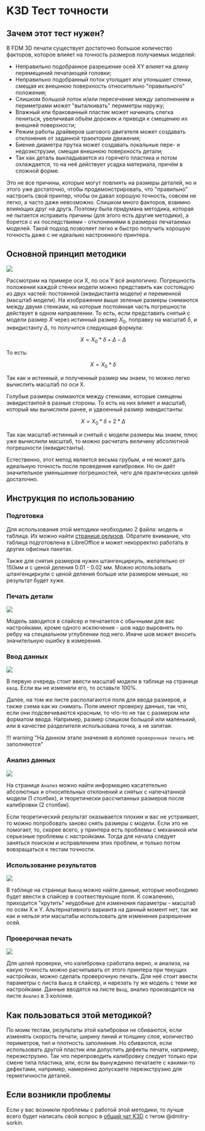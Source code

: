 # K3D Тест точности

## Зачем этот тест нужен?

В FDM 3D печати существует достаточно большое количество факторов, которое влияет на точность размеров получаемых моделей:

- Неправильно подобранное разрешение осей XY влияет на длину перемещений печатающей головки;
- Неправильно подобранный поток утолщает или утоньшает стенки, смещая их внешнюю поверхность относительно "правильного" положения;
- Слишком большой поток и/или пересечение между заполнением и периметрами может "выталкивать" периметры наружу;
- Влажный или бракованный пластик может начинать слегка пениться, увеличивая объём дорожек и приводя к смещению их внешней поверхности;
- Режим работы драйверов шагового двигателя может создавать отклонения от заданной траектории движения;
- Биение диаметра прутка может создавать локальные пере- и недоэкструзии, смещая внешнюю поверхность детали;
- Так как деталь выкладывается из горячего пластика и потом охлаждается, то на неё действует усадка материала, причём в сложной форме.

Это не все причины, которые могут повлиять на размеры деталей, но и этого уже достаточно, чтобы продемонстрировать, что "правильно" настроить свой принтер, чтобы он давал хорошую точность, совсем не легко, а часто даже невозможно. Слишком много факторов, взаимно влияющих друг на друга. Поэтому была придумана методика, которая не пытается исправить причины (для этого есть другие методики), а борется с их последствиями - отклонениями в размерах печатаемых моделей. Такой подход позволяет легко и быстро получить хорошую точность даже с не идеально настроенного принтера.

## Основной принцип методики

![](./pics/cali_cross_1.png)

Рассмотрим на примере оси Х, по оси Y всё аналогично. Погрешность положения каждой стенки модели можно представить как состоящую из двух частей: постоянной (эквидистанта модели) и переменной (масштаб модели). На изображении выше зеленые размеры снимаются между двумя стенками, на которые постоянная часть погрешности действует в одном направлении. То есть, если представить снятый с модели размер $X$ через истинный размер $X_{0}$, поправку на масштаб $\delta$, и эквидистанту $\Delta$, то получится следующая формула:

$$
X=X_{0}*\delta+\Delta-\Delta
$$

То есть:

$$
X=X_{0}*\delta
$$

Так как и истинный, и полученный размер мы знаем, то можно легко вычислить масштаб по оси Х.

Голубые размеры снимаются между стенками, которые смещены эквидистантой в разные стороны. То есть на них влияет и масштаб, который мы вычислили ранее, и удвоенный размер эквидистанты:

$$
X=X_{0}*\delta+2*\Delta
$$

Так как масштаб истинный и снятый с модели размеры мы знаем, плюс уже вычислили масштаб, то можно расчитать величину абсолютной погрешности (эквидистанты).

Естественно, этот метод является весьма грубым, и не может дать идеальную точность после проведения калибровки. Но он даёт значительное уменьшение погрешностей, чего для практических целей достаточно.

## Инструкция по использованию

### Подготовка

Для использования этой методики необходимо 2 файла: модель и таблица. Их можно найти [странице релизов](./releases.md). Обратите внимание, что таблица подготовлена в LibreOffice и может некорректно работать в других офисных пакетах.

Также для снятия размеров нужен штангенциркуль, желательно от 150мм и с ценой деления 0.01 - 0.02 мм. Можно использовать штангенциркули с ценой деления больше или размером меньше, но результат будет хуже.

### Печать детали

![](./pics/cali_cross_seam.png)

Модель заводится в слайсер и печатается с обычными для вас настройками, кроме одного исключения - шов надо выровнять по ребру на специальном углублении под него. Иначе шов может вносить значительную ошибку в измерения. 

### Ввод данных

![](./pics/input.png)

В первую очередь стоит ввести масштаб модели в таблице на странице `ввод`. Если вы не изменяли его, то оставьте 100%.

Далее, на том же листе располагаются поля для ввода размеров, а также схема как их снимать. Поля имеют проверку данных, так что, если они подсвечиваются красным, то что-то не так с размером или форматом ввода. Например, размер слишком большой или маленький, или в качестве разделителя использована точка, а не запятая.

!!! warning "На данном этапе значения в колонке `проверочная печать` не заполняются"

### Анализ данных

![](./pics/analyze.png)

На странице `Анализ` можно найти информацию касатетельно абсолютных и относительных отклонений и снятых с напечатанной модели (1 столбик), и теоретически рассчитанных размеров после калибровки (2 столбик).

Если теоретический результат оказывается плохим и вас не устраивает, то можно попробовать заново снять размеры с модели. Если это не помогает, то, скорее всего, у принтера есть проблемы с механикой или серьезные проблемы с настройками. Тогда для начала следует заняться поиском и исправлением этих проблем, и только потом вовзращаться к тестам точности.

### Использование результатов

![](./pics/output.png)

В таблице на странице `Вывод` можно найти данные, которые необходимо будет ввести в слайсер в соотвествующие поля. К сожалению, приходится "крутить" неудобные для изменения параметры - масштаб по осям X и Y. Альтернативного варианта на данный момент нет, так же как и нельзя эти масштабы использовать для изменения разрешения осей.

### Проверочная печать

![](./pics/test.png)

Для целей проверки, что калибровка сработала верно, и анализа, на какую точность можно расчитывать от этого принтера при текущих настройках, можно сделать проверочную печать. Для неё стоит ввести параметры с листа `Вывод` в слайсер, и нарезать ту же модель с теми же настройками. Данные вводятся на листе `Ввод`, анализ производится на листе `Анализ` в 3 колонке.

## Как пользоваться этой методикой?

По моим тестам, результаты этой калибровки не сбиваются, если изменять скорость печати, ширину линий и толщину слоя, количество периметров, тип и плотность заполнения. Но сбиваются, если использовать другой пластик или допустить дефекты печати, например, переэкструзию. Так что перепроводить калибровку следует только при смене типа пластика, или, если вы вынужденно печатаете с какими-то дефектами, например, намеренно допускаете переэкструзию для герметичности деталей.

## Если возникли проблемы

Если у вас возникли проблемы с работой этой методики, то лучше всего будет написать свой вопрос в [общий чат K3D](https://t.me/K_3_D/1944046) с тегом @dmitry-sorkin.
